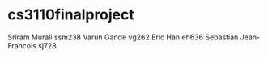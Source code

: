 # cs3110finalproject
Sriram Murali ssm238
Varun Gande vg262
Eric Han eh636
Sebastian Jean-Francois sj728
